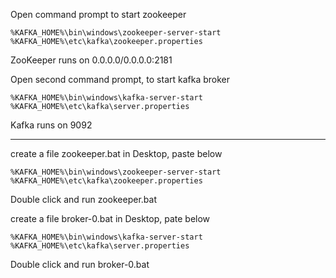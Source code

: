 Open command prompt to start zookeeper

```
%KAFKA_HOME%\bin\windows\zookeeper-server-start %KAFKA_HOME%\etc\kafka\zookeeper.properties
```

 ZooKeeper runs on 0.0.0.0/0.0.0.0:2181


Open second command prompt, to start kafka broker


```
%KAFKA_HOME%\bin\windows\kafka-server-start %KAFKA_HOME%\etc\kafka\server.properties
```

Kafka runs on  9092

----




create a file zookeeper.bat in Desktop, paste below

```
%KAFKA_HOME%\bin\windows\zookeeper-server-start %KAFKA_HOME%\etc\kafka\zookeeper.properties
```


Double click and run zookeeper.bat 


create a file broker-0.bat in Desktop, pate below

```
%KAFKA_HOME%\bin\windows\kafka-server-start %KAFKA_HOME%\etc\kafka\server.properties
```

Double click and run broker-0.bat

